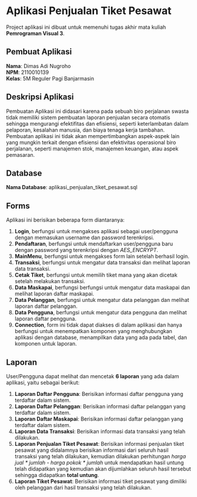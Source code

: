 # Aplikasi Penjualan Tiket Pesawat

Project aplikasi ini dibuat untuk memenuhi tugas akhir mata kuliah **Pemrograman Visual 3**.

## Pembuat Aplikasi

**Nama**: Dimas Adi Nugroho </br>
**NPM**: 2110010139 </br>
**Kelas**: 5M Reguler Pagi Banjarmasin

## Deskripsi Aplikasi

Pembuatan Aplikasi ini didasari karena pada sebuah biro perjalanan swasta tidak memiliki sistem pembuatan laporan penjualan secara otomatis sehingga mengurangi efektifitas dan efisiensi, seperti keterlambatan dalam pelaporan, kesalahan manusia, dan biaya tenaga kerja tambahan. Pembuatan aplikasi ini tidak akan mempertimbangkan aspek-aspek lain yang mungkin terkait dengan efisiensi dan efektivitas operasional biro perjalanan, seperti manajemen stok, manajemen keuangan, atau aspek pemasaran.

## Database

**Nama Database**: aplikasi_penjualan_tiket_pesawat.sql

## Forms

Aplikasi ini berisikan beberapa form diantaranya:

1. **Login**, berfungsi untuk mengakses aplikasi sebagai user/pengguna dengan memasukan username dan password terenkripsi.
2. **Pendaftaran**, berfungsi untuk mendaftarkan user/pengguna baru dengan password yang terenkripsi dengan *AES_ENCRYPT*.
3. **MainMenu**, berfungsi untuk mengakses form lain setelah berhasil login.
4. **Transaksi**, berfungsi untuk mengatur data transaksi dan melihat laporan data transaksi.
5. **Cetak Tiket**, berfungsi untuk memilih tiket mana yang akan dicetak setelah melakukan transaksi.
6. **Data Maskapai**, berfungsi berfungsi untuk mengatur data maskapai dan melihat laporan daftar maskapai.
7. **Data Pelanggan**, berfungsi untuk mengatur data pelanggan dan melihat laporan daftar pelanggan.
8. **Data Pengguna**, berfungsi untuk mengatur data pengguna dan melihat laporan daftar pengguna.
9. **Connection**, form ini tidak dapat diakses di dalam aplikasi dan hanya berfungsi untuk menempatkan komponen yang menghubungkan aplikasi dengan database, menampilkan data yang ada pada tabel, dan komponen untuk laporan.

## Laporan

User/Pengguna dapat melihat dan mencetak **6 laporan** yang ada dalam aplikasi, yaitu sebagai berikut:

1. **Laporan Daftar Pengguna**: Berisikan informasi daftar pengguna yang terdaftar dalam sistem.
2. **Laporan Daftar Pelanggan**: Berisikan informasi daftar pelanggan yang terdaftar dalam sistem.
3. **Laporan Daftar Maskapai**: Berisikan informasi daftar pelanggan yang terdaftar dalam sistem.
4. **Laporan Data Transaksi**: Berisikan informasi data transaksi yang telah dilakukan.
5. **Laporan Penjualan Tiket Pesawat**: Berisikan informasi penjualan tiket pesawat yang didalamnya berisikan informasi dari seluruh hasil transaksi yang telah dilakukan, kemudian dilakukan perhitungan _harga jual * jumlah - harga pokok * jumlah_ untuk mendapatkan hasil untung telah didapatkan yang kemudian akan dijumlahkan seluruh hasil tersebut sehingga didapatkan **total untung**.
6. **Laporan Tiket Pesawat**: Berisikan informasi tiket pesawat yang dimiliki oleh pelanggan dari hasil transaksi yang telah dilakukan.

